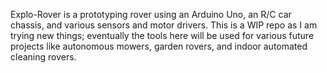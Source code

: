 Explo-Rover is a prototyping rover using an Arduino Uno,
an R/C car chassis, and various sensors and motor drivers. This is
a WIP repo as I am trying new things; eventually the tools here will
be used for various future projects like autonomous mowers, garden rovers,
and indoor automated cleaning rovers.
